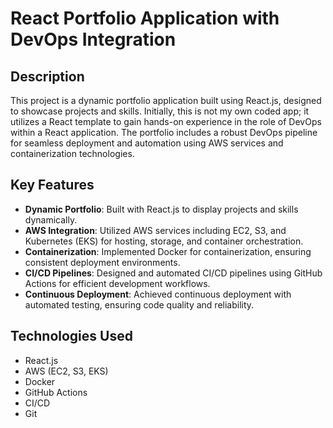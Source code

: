 # React Portfolio Application with DevOps Integration

## Description

This project is a dynamic portfolio application built using React.js, designed to showcase projects and skills. Initially, this is not my own coded app; it utilizes a React template to gain hands-on experience in the role of DevOps within a React application. The portfolio includes a robust DevOps pipeline for seamless deployment and automation using AWS services and containerization technologies.
## Key Features

- **Dynamic Portfolio**: Built with React.js to display projects and skills dynamically.
- **AWS Integration**: Utilized AWS services including EC2, S3, and Kubernetes (EKS) for hosting, storage, and container orchestration.
- **Containerization**: Implemented Docker for containerization, ensuring consistent deployment environments.
- **CI/CD Pipelines**: Designed and automated CI/CD pipelines using GitHub Actions for efficient development workflows.
- **Continuous Deployment**: Achieved continuous deployment with automated testing, ensuring code quality and reliability.

## Technologies Used

- React.js
- AWS (EC2, S3, EKS)
- Docker
- GitHub Actions
- CI/CD
- Git
